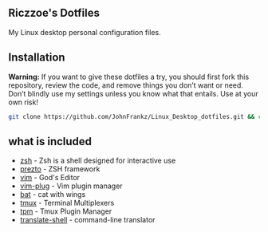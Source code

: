 ## Riczzoe's Dotfiles

My Linux desktop personal configuration files.

## Installation

**Warning:** If you want to give these dotfiles a try, you should first fork this repository, review the code, and remove things you don’t want or need. Don’t blindly use my settings unless you know what that entails. Use at your own risk!

```bash
git clone https://github.com/JohnFrankz/Linux_Desktop_dotfiles.git && cd Linux_Desktop_dotfiles && sudo ./install.sh
```

## what is included

- [zsh](https://www.zsh.org/) - Zsh is a shell designed for interactive use
- [prezto](https://github.com/sorin-ionescu/prezto) - ZSH framework
- [vim](https://www.vim.org/) - God's Editor
- [vim-plug](https://github.com/junegunn/vim-plug) - Vim plugin manager
- [bat](https://github.com/sharkdp/bat) - cat with wings
- [tmux](https://github.com/tmux/tmux) - Terminal Multiplexers
- [tpm](https://github.com/tmux-plugins/tpm) - Tmux Plugin Manager
- [translate-shell](https://github.com/soimort/translate-shell) - command-line translator

